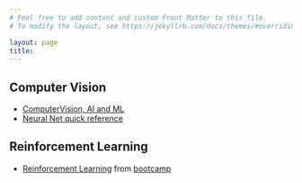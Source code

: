 ```yaml
---
# Feel free to add content and custom Front Matter to this file.
# To modify the layout, see https://jekyllrb.com/docs/themes/#overriding-theme-defaults

layout: page
title: 
---
```


## Computer Vision

- [ComputerVision, AI and ML](docs/computer_vision_machine_learning_links.html)
- [Neural Net quick reference](docs/cnn_visual_recognition.html)

## Reinforcement Learning

- [Reinforcement Learning](docs/reinforcement_learning.html) from [bootcamp](https://sites.google.com/view/deep-rl-bootcamp/lectures)
